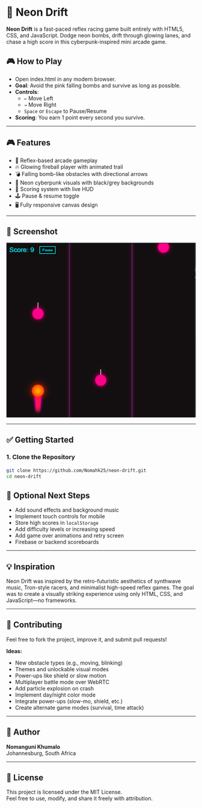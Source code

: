 # 🚀 Neon Drift

**Neon Drift** is a fast-paced reflex racing game built entirely with HTML5, CSS, and JavaScript. Dodge neon bombs, drift through glowing lanes, and chase a high score in this cyberpunk-inspired mini arcade game.

## 🎮 How to Play

- Open index.html in any modern browser.
- **Goal**: Avoid the pink falling bombs and survive as long as possible.
- **Controls**:
  - `←` Move Left
  - `→` Move Right
  - `Space` or `Escape` to Pause/Resume
- **Scoring**: You earn 1 point every second you survive.

---

## 🎮 Features

- 🧠 Reflex-based arcade gameplay
- 🔥 Glowing fireball player with animated trail
- 💣 Falling bomb-like obstacles with directional arrows
- 🌌 Neon cyberpunk visuals with black/grey backgrounds
- 🎯 Scoring system with live HUD
- 🕹️ Pause & resume toggle
- 🖥️ Fully responsive canvas design

---

## 📸 Screenshot

![Neon Drift Game Screenshot](./neon_drift_game.png)

---

## ✅ Getting Started

### 1. Clone the Repository

```bash
git clone https://github.com/Nomahk25/neon-drift.git
cd neon-drift
```

## 🚀 Optional Next Steps

- Add sound effects and background music  
- Implement touch controls for mobile  
- Store high scores in `localStorage`  
- Add difficulty levels or increasing speed  
- Add game over animations and retry screen  
- Firebase or backend scoreboards

---

## 💡 Inspiration

Neon Drift was inspired by the retro-futuristic aesthetics of synthwave music, Tron-style racers, and minimalist high-speed reflex games. The goal was to create a visually striking experience using only HTML, CSS, and JavaScript—no frameworks.

---

## 🤝 Contributing

Feel free to fork the project, improve it, and submit pull requests!

**Ideas:**
- New obstacle types (e.g., moving, blinking)
- Themes and unlockable visual modes
- Power-ups like shield or slow motion
- Multiplayer battle mode over WebRTC
- Add particle explosion on crash
- Implement day/night color mode
- Integrate power-ups (slow-mo, shield, etc.)
- Create alternate game modes (survival, time attack)

---

## 👤 Author

**Nomanguni Khumalo**  
Johannesburg, South Africa

---

## 📄 License

This project is licensed under the MIT License.  
Feel free to use, modify, and share it freely with attribution.
